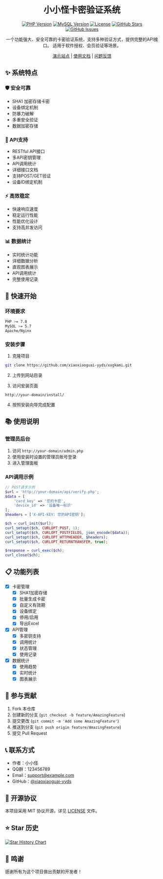 <div align="center">

# 小小怪卡密验证系统

[![PHP Version](https://img.shields.io/badge/PHP-7.0+-blue.svg)](https://www.php.net)
[![MySQL Version](https://img.shields.io/badge/MySQL-5.7+-orange.svg)](https://www.mysql.com)
[![License](https://img.shields.io/github/license/xiaoxiaoguai-yyds/xxgkami)](https://github.com/xiaoxiaoguai-yyds/xxgkami/blob/main/LICENSE)
[![GitHub Stars](https://img.shields.io/github/stars/xiaoxiaoguai-yyds/xxgkami)](https://github.com/xiaoxiaoguai-yyds/xxgkami/stargazers)
[![GitHub Issues](https://img.shields.io/github/issues/xiaoxiaoguai-yyds/xxgkami)](https://github.com/xiaoxiaoguai-yyds/xxgkami/issues)

一个功能强大、安全可靠的卡密验证系统，支持多种验证方式，提供完整的API接口。
适用于软件授权、会员验证等场景。

[演示站点](https://demo.xxgkami.com) | [使用文档](https://docs.xxgkami.com) | [问题反馈](https://github.com/xiaoxiaoguai-yyds/xxgkami/issues)

</div>

## ✨ 系统特点

### 🛡️ 安全可靠
- SHA1 加密存储卡密
- 设备绑定机制
- 防暴力破解
- 多重安全验证
- 数据加密存储

### 🔌 API支持
- RESTful API接口
- 多API密钥管理
- API调用统计
- 详细接口文档
- 支持POST/GET验证
- 设备ID绑定机制

### ⚡ 高效稳定
- 快速响应速度
- 稳定运行性能
- 性能优化设计
- 支持高并发访问

### 📊 数据统计
- 实时统计功能
- 详细数据分析
- 直观图表展示
- API调用统计
- 完整使用记录

## 🚀 快速开始

### 环境要求
```bash
PHP >= 7.0
MySQL >= 5.7
Apache/Nginx
```

### 安装步骤

1. 克隆项目
```bash
git clone https://github.com/xiaoxiaoguai-yyds/xxgkami.git
```

2. 上传到网站目录

3. 访问安装页面
```
http://your-domain/install/
```

4. 按照安装向导完成配置

## 📚 使用说明

### 管理员后台
1. 访问 `http://your-domain/admin.php`
2. 使用安装时设置的管理员账号登录
3. 进入管理面板

### API调用示例
```php
// POST请求示例
$url = 'http://your-domain/api/verify.php';
$data = [
    'card_key' => '您的卡密',
    'device_id' => '设备唯一标识'
];
$headers = ['X-API-KEY: 您的API密钥'];

$ch = curl_init($url);
curl_setopt($ch, CURLOPT_POST, 1);
curl_setopt($ch, CURLOPT_POSTFIELDS, json_encode($data));
curl_setopt($ch, CURLOPT_HTTPHEADER, $headers);
curl_setopt($ch, CURLOPT_RETURNTRANSFER, true);

$response = curl_exec($ch);
curl_close($ch);
```

## 📋 功能列表

- [x] 卡密管理
  - [x] SHA1加密存储
  - [x] 批量生成卡密
  - [x] 自定义有效期
  - [x] 设备绑定
  - [x] 停用/启用
  - [x] 导出Excel

- [x] API管理
  - [x] 多密钥支持
  - [x] 调用统计
  - [x] 状态管理
  - [x] 使用记录

- [x] 数据统计
  - [x] 使用趋势
  - [x] 实时统计
  - [x] 图表展示

## 🤝 参与贡献

1. Fork 本仓库
2. 创建新的分支 (`git checkout -b feature/AmazingFeature`)
3. 提交更改 (`git commit -m 'Add some AmazingFeature'`)
4. 推送到分支 (`git push origin feature/AmazingFeature`)
5. 提交 Pull Request

## 📞 联系方式

- 作者：小小怪
- QQ群：123456789
- Email：support@example.com
- GitHub：[@xiaoxiaoguai-yyds](https://github.com/xiaoxiaoguai-yyds)

## 📄 开源协议

本项目采用 MIT 协议开源，详见 [LICENSE](LICENSE) 文件。

## ⭐ Star 历史

[![Star History Chart](https://api.star-history.com/svg?repos=xiaoxiaoguai-yyds/xxgkami&type=Date)](https://star-history.com/#xiaoxiaoguai-yyds/xxgkami&Date)

## 🙏 鸣谢
感谢所有为这个项目做出贡献的开发者！ 
